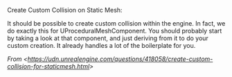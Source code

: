 Create Custom Collision on Static Mesh:

It should be possible to create custom collision within the engine. In fact, we do exactly this for UProceduralMeshComponent. You should probably start by taking a look at that component, and just deriving from it to do your custom creation. It already handles a lot of the boilerplate for you.

*From &lt;<https://udn.unrealengine.com/questions/418058/create-custom-collision-for-staticmesh.html>>*
